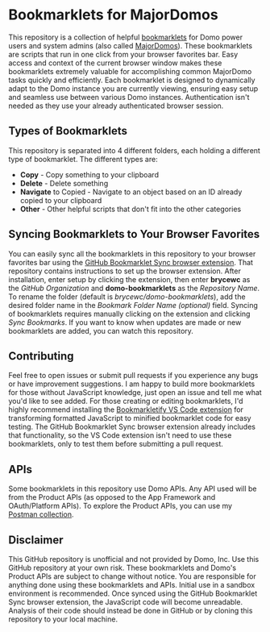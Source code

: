 # Bookmarklets for MajorDomos

This repository is a collection of helpful [bookmarklets](https://en.wikipedia.org/wiki/Bookmarklet) for Domo power users and system admins (also called [MajorDomos](https://www.domo.com/learn/majordomo)). These bookmarklets are scripts that run in one click from your browser favorites bar. Easy access and context of the current browser window makes these bookmarklets extremely valuable for accomplishing common MajorDomo tasks quickly and efficiently. Each bookmarklet is designed to dynamically adapt to the Domo instance you are currently viewing, ensuring easy setup and seamless use between various Domo instances. Authentication isn't needed as they use your already authenticated browser session.

## Types of Bookmarklets

This repository is separated into 4 different folders, each holding a different type of bookmarklet. The different types are:

- **Copy** - Copy something to your clipboard
- **Delete** - Delete something
- **Navigate** to Copied - Navigate to an object based on an ID already copied to your clipboard
- **Other** - Other helpful scripts that don't fit into the other categories

## Syncing Bookmarklets to Your Browser Favorites

You can easily sync all the bookmarklets in this repository to your browser favorites bar using the [GitHub Bookmarklet Sync browser extension](https://github.com/yeger00/marklet-hub). That repository contains instructions to set up the browser extension. After installation, enter setup by clicking the extension, then enter **brycewc** as the _GitHub Organization_ and **domo-bookmarklets** as the _Repository Name_. To rename the folder (default is _brycewc/domo-bookmarklets_), add the desired folder name in the _Bookmark Folder Name (optional)_ field. Syncing of bookmarklets requires manually clicking on the extension and clicking _Sync Bookmarks_. If you want to know when updates are made or new bookmarklets are added, you can watch this repository.

## Contributing

Feel free to open issues or submit pull requests if you experience any bugs or have improvement suggestions. I am happy to build more bookmarklets for those without JavaScript knowledge, just open an issue and tell me what you'd like to see added. For those creating or editing bookmarklets, I'd highly recommend installing the [Bookmarkletify VS Code extension](https://marketplace.visualstudio.com/items?itemName=saasan.bookmarkletify) for transforming formatted JavaScript to minified bookmarklet code for easy testing. The GitHub Bookmarklet Sync browser extension already includes that functionality, so the VS Code extension isn't need to use these bookmarklets, only to test them before submitting a pull request.

## APIs

Some bookmarklets in this repository use Domo APIs. Any API used will be from the Product APIs (as opposed to the App Framework and OAuth/Platform APIs). To explore the Product APIs, you can use my [Postman collection](https://www.postman.com/brycewc/workspace/domo-product-apis).

## Disclaimer

This GitHub repository is unofficial and not provided by Domo, Inc. Use this GitHub repository at your own risk. These bookmarklets and Domo's Product APIs are subject to change without notice. You are responsible for anything done using these bookmarklets and APIs. Initial use in a sandbox environment is recommended. Once synced using the GitHub Bookmarklet Sync browser extension, the JavaScript code will become unreadable. Analysis of their code should instead be done in GitHub or by cloning this repository to your local machine.
